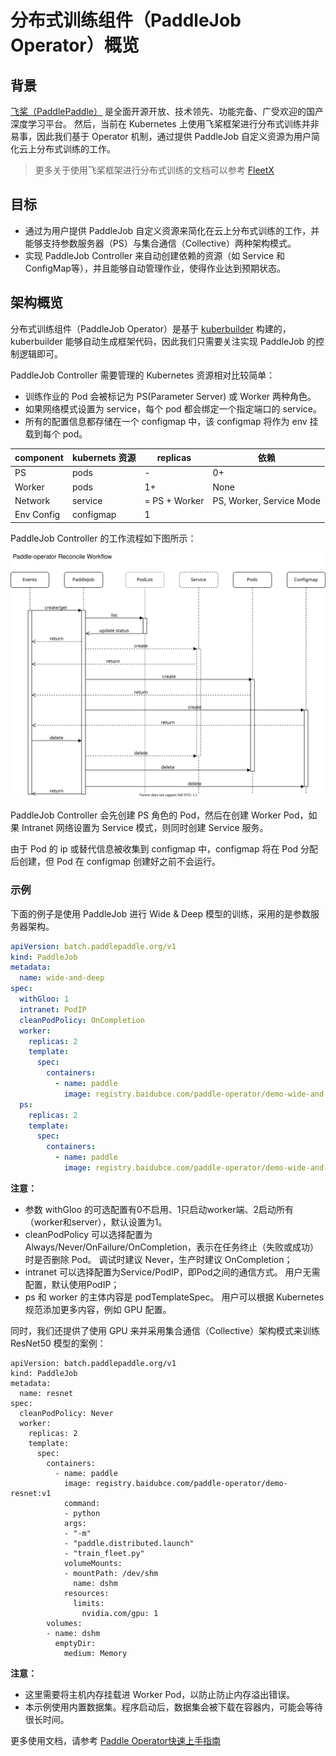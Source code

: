 # 分布式训练组件（PaddleJob Operator）概览

## 背景

[飞桨（PaddlePaddle）](https://github.com/paddlepaddle) 是全面开源开放、技术领先、功能完备、广受欢迎的国产深度学习平台。
然后，当前在 Kubernetes 上使用飞桨框架进行分布式训练并非易事，因此我们基于 Operator 机制，通过提供 PaddleJob 自定义资源为用户简化云上分布式训练的工作。

> 更多关于使用飞桨框架进行分布式训练的文档可以参考 [FleetX](https://fleet-x.readthedocs.io/en/latest/index.html)

## 目标

* 通过为用户提供 PaddleJob 自定义资源来简化在云上分布式训练的工作，并能够支持参数服务器（PS）与集合通信（Collective）两种架构模式。
* 实现 PaddleJob Controller 来自动创建依赖的资源（如 Service 和 ConfigMap等），并且能够自动管理作业，使得作业达到预期状态。

## 架构概览

分布式训练组件（PaddleJob Operator）是基于 [kuberbuilder](https://book.kubebuilder.io/) 构建的，kuberbuilder 能够自动生成框架代码，因此我们只需要关注实现 PaddleJob 的控制逻辑即可。

PaddleJob Controller 需要管理的 Kubernetes 资源相对比较简单：

* 训练作业的 Pod 会被标记为 PS(Parameter Server) 或 Worker 两种角色。
* 如果网络模式设置为 service，每个 pod 都会绑定一个指定端口的 service。
* 所有的配置信息都存储在一个 configmap 中，该 configmap 将作为 env 挂载到每个 pod。

| component | kubernets 资源 | replicas | 依赖 |
| --- | --- | --- | --- |
| PS | pods | - | 0+ | None |
| Worker | pods | 1+ | None |
| Network | service | = PS + Worker | PS, Worker, Service Mode |
| Env Config | configmap | 1 | |

PaddleJob Controller 的工作流程如下图所示：

![Workflow](../images/pd-op-reconcile.svg)

PaddleJob Controller 会先创建 PS 角色的 Pod，然后在创建 Worker Pod，如果 Intranet 网络设置为 Service 模式，则同时创建 Service 服务。

由于 Pod 的 ip 或替代信息被收集到 configmap 中，configmap 将在 Pod 分配后创建，但 Pod 在 configmap 创建好之前不会运行。


### 示例

下面的例子是使用 PaddleJob 进行 Wide & Deep 模型的训练，采用的是参数服务器架构。

```yaml
apiVersion: batch.paddlepaddle.org/v1
kind: PaddleJob
metadata:
  name: wide-and-deep
spec:
  withGloo: 1
  intranet: PodIP
  cleanPodPolicy: OnCompletion
  worker:
    replicas: 2
    template:
      spec:
        containers:
          - name: paddle
            image: registry.baidubce.com/paddle-operator/demo-wide-and-deep:v1
  ps:
    replicas: 2
    template:
      spec:
        containers:
          - name: paddle
            image: registry.baidubce.com/paddle-operator/demo-wide-and-deep:v1
```

**注意：**

* 参数 withGloo 的可选配置有0不启用、1只启动worker端、2启动所有（worker和server），默认设置为1。
* cleanPodPolicy 可以选择配置为 Always/Never/OnFailure/OnCompletion，表示在任务终止（失败或成功）时是否删除 Pod。 调试时建议 Never，生产时建议 OnCompletion；
* intranet 可以选择配置为Service/PodIP，即Pod之间的通信方式。 用户无需配置，默认使用PodIP；
* ps 和 worker 的主体内容是 podTemplateSpec。 用户可以根据 Kubernetes 规范添加更多内容，例如 GPU 配置。

同时，我们还提供了使用 GPU 来并采用集合通信（Collective）架构模式来训练 ResNet50 模型的案例：

```
apiVersion: batch.paddlepaddle.org/v1
kind: PaddleJob
metadata:
  name: resnet
spec:
  cleanPodPolicy: Never
  worker:
    replicas: 2
    template:
      spec:
        containers:
          - name: paddle
            image: registry.baidubce.com/paddle-operator/demo-resnet:v1
            command:
            - python
            args:
            - "-m"
            - "paddle.distributed.launch"
            - "train_fleet.py"
            volumeMounts:
            - mountPath: /dev/shm
              name: dshm
            resources:
              limits:
                nvidia.com/gpu: 1
        volumes:
        - name: dshm
          emptyDir:
            medium: Memory
```

**注意：**

* 这里需要将主机内存挂载进 Worker Pod，以防止防止内存溢出错误。
* 本示例使用内置数据集。程序启动后，数据集会被下载在容器内，可能会等待很长时间。

更多使用文档，请参考 [Paddle Operator快速上手指南](./paddlejob-tutorails.md)